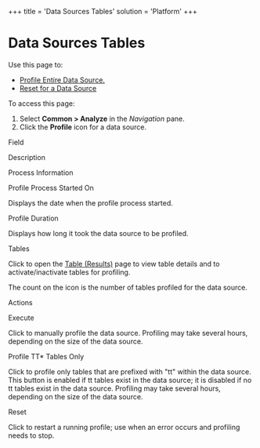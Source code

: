 +++
title = 'Data Sources Tables'
solution = 'Platform'
+++

# Data Sources Tables

<div class="use">

Use this page to:

  - [Profile Entire Data
    Source.](../Use_Cases/Profile_Data_Sources.htm#Profile_Entire_Data_Source)
  - [Reset for a Data Source](../Use_Cases/Reset_Profiling.htm)

</div>

To access this page:

1.  Select <span style="font-weight: bold;">Common \> Analyze</span> in
    the <span style="font-style: italic;">Navigation</span> pane.
2.  Click the <span style="font-weight: bold;">Profile</span> icon for a
    data source.

Field

Description

Process Information

Profile Process Started On

Displays the date when the profile process started.

Profile Duration

Displays how long it took the data source to be profiled.

Tables

Click to open the [Table (Results)](Table_Results_H.htm) page to view
table details and to activate/inactivate tables for profiling.

The count on the icon is the number of tables profiled for the data
source.

Actions

Execute

Click to manually profile the data source. Profiling may take several
hours, depending on the size of the data source.

Profile TT\* Tables Only

Click to profile only tables that are prefixed with "tt" within the data
source. This button is enabled if tt tables exist in the data source; it
is disabled if no tt tables exist in the data source. Profiling may take
several hours, depending on the size of the data source.

Reset

Click to restart a running profile; use when an error occurs and
profiling needs to stop.
